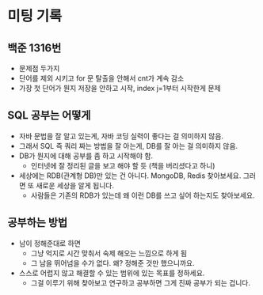 # 미팅 기록

## 백준 1316번

- 문제점 두가지
- 단어를 제외 시키고 for 문 탈출을 안해서 cnt가 계속 감소
- 가장 첫 단어가 뭔지 저장을 안하고 시작, index j=1부터 시작한게 문제

## SQL 공부는 어떻게

- 자바 문법을 잘 알고 있는게, 자바 코딩 실력이 좋다는 걸 의미하지 않음.
- 그래서 SQL 즉 쿼리 짜는 방법을 잘 아는게, DB를 잘 아는 걸 의미하지 않음.
- DB가 뭔지에 대해 공부를 좀 하고 시작해야 함.
  - 인터넷에 잘 정리된 글을 보고 해야 할 듯 (책을 버리셨다고 하니)
- 세상에는 RDB(관계형 DB)만 있는 건 아니다. MongoDB, Redis 찾아보세요. 그러면 또 새로운 세상을 알게 됩니다.
  - 사람들은 기존의 RDB가 있는데 왜 이런 DB를 쓰고 싶어 하는지도 찾아보세요.

## 공부하는 방법

- 남이 정해준대로 하면
  - 그냥 억지로 시간 맞춰서 숙제 해오는 느낌으로 하게 됨
  - 그 남을 뛰어넘을 수가 없다. 왜? 정해준 것만 했으니까요.
- 스스로 어렵지 않고 해결할 수 있는 범위에 있는 목표를 정하세요.
  - 그걸 이루기 위해 찾아보고 연구하고 공부하면 그게 진짜 공부가 되는 겁니다.